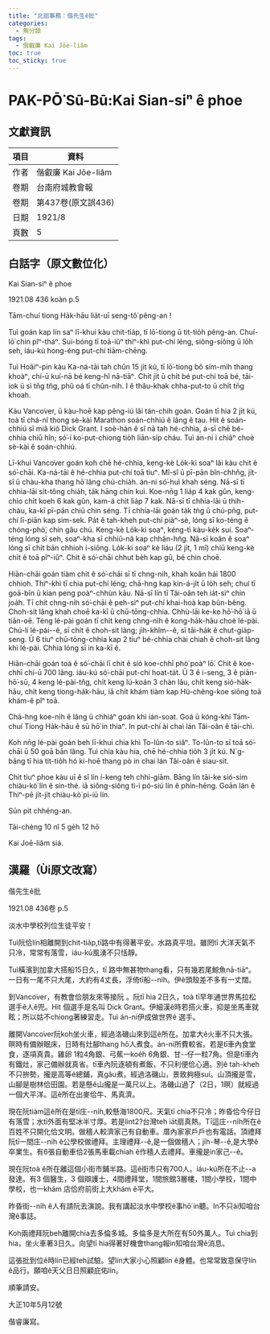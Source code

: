 ```yaml
---
title: "北部事務：偕先生ê批"
categories:
  - 無分類
tags:
  - 偕叡廉 Kai Jōe-liâm
toc: true
toc_sticky: true
---
```


# PAK-PŌ͘ Sū-Bū:Kai Sian-siⁿ ê phoe

## 文獻資訊

| 項目 | 資料 |
|---|---|
| 作者 | 偕叡廉 Kai Jōe-liâm |
| 卷期 | 台南府城教會報 |
| 卷期 | 第437卷(原文誤436) |
| 日期 | 1921/8 |
| 頁數 | 5 |

## 白話字（原文數位化）

Kai Sian-siⁿ ê phoe

1921.08 436 koàn p.5

Tām-chuí tiong Ha̍k-hāu lia̍t-uī seng-tô͘ pêng-an !

Tuì goán kap lín saⁿ lī-khui kàu chit-tia̍p, tī lō͘-tiong ū tit-tio̍h pêng-an. Chuí-lō͘ chin pîⁿ-tháⁿ. Sui-bóng tī toā-iûⁿ thiⁿ-khì put-chí léng, siông-siông ū lo̍h seh, iáu-kú hong-éng put-chí tiām-chēng.

Tuì Hoâiⁿ-pin kàu Ka-ná-tāi tah chûn 15 ji̍t kú, tī lō͘-tiong bô sím-mi̍h thang khoàⁿ, chí-ū kuí-nā bé keng-hî nā-tiāⁿ. Chi̍t ji̍t ū chi̍t bé put-chí toā bé, tāi-iok ū sì tn̄g tn̂g, phû oá tī chûn-ni̍h. I ê thâu-khak chha-put-to ū chi̍t tn̄g khoah.

Kàu Vanco͘ver, ū kàu-hoē kap pêng-iú lâi tán-chih goán. Goán tī hia 2 ji̍t kú, toà tī chá-nî thong sè-kài Marathon soán-chhiú ê lâng ê tau. Hit ê soán-chhiú sī miâ kiò Dick Grant. I soè-hàn ê sî nā tah hé-chhia, á-sī chē bé-chhia chiū hîn; só͘-í ko͘-put-chiong tio̍h liān-si̍p cháu. Tuì án-ni i chiâⁿ choè sè-kài ê soán-chhiú.

Lī-khui Vanco͘ver goán koh chē hé-chhia, keng-kè Lo̍k-ki soaⁿ lâi kàu chit ê só͘-chāi. Ka-ná-tāi ê hé-chhia put-chí toā tiuⁿ. Mî-sî ū pī-pān bîn-chhn̂g, ji̍t-sî ū chàu-kha thang hō͘ lâng chú-chia̍h. án-ni só͘-huì khah séng. Nā-sī tī chhia-lāi si̍t-tông chia̍h, ta̍k hāng chin kuì. Koe-nn̄g 1 lia̍p 4 kak gûn, keng-chio chi̍t koeh 6 kak gûn, kam-á chi̍t lia̍p 7 kak. Nā-sī tī chhia-lāi ū thih-chàu, ka-kī pī-pān chiū chin séng. Tī chhia-lāi goán ta̍k tǹg ū chú-pn̄g, put-chí lī-piān kap sim-sek. Pa̍t ê tah-kheh put-chí piàⁿ-sè, lóng sī ko-téng ê chóng-phò͘, chin gâu chú. Keng-kè Lo̍k-ki soaⁿ, kéng-tì kàu-ke̍k suí. Soaⁿ-téng lóng sī seh, soaⁿ-kha sī chhiū-nâ kap chhân-hn̂g. Nā-sī koân ê soaⁿ lóng sī chi̍t bān chhioh í-siōng. Lo̍k-ki soaⁿ kè liáu (2 ji̍t, 1 mî) chiū keng-kè chi̍t ê toā pîⁿ-iûⁿ. Chit ê só͘-chāi chhut be̍h kap gû, bé chin choē.

Hiān-chāi goán tiàm chit ê só͘-chāi sī tī chng-ni̍h, khah koân hái 1800 chhioh. Thiⁿ-khì tī chia put-chí léng; chā-hng kap kin-á-ji̍t ū lo̍h seh; chuí tī goā-bīn ū kian peng poàⁿ-chhùn kāu. Nā-sī lín tī Tâi-oân teh ia̍t-sìⁿ chin joa̍h. Tī chit chng-ni̍h só͘-chāi ê peh-sìⁿ put-chí khai-hoà kap bûn-bêng. Choh-sit lâng khah choē ka-kī ū chū-tōng-chhia. Chhù-lāi ke-ke hō͘-hō͘ iā ū tiān-oē. Téng lé-pài goán tī chi̍t keng chng-ni̍h ê kong-ha̍k-hāu choè lé-pài. Chú-lí lé-pài--ê, sī chi̍t ê choh-sit lâng; ji̍h-khîm--ê, sī tāi-ha̍k ê chut-gia̍p-seng. Ū 6 tiuⁿ chū-tōng-chhia kap 2 tiuⁿ bé-chhia chài chiah ê choh-sit lâng khì lé-pài. Chhia lóng sī in ka-kī ê.

Hiān-chāi goán toà ê só͘-chāi lī chit ê sió koe-chhī phò͘ poàⁿ lō͘. Chit ê koe-chhī chí-ū 700 lâng. iáu-kú só͘-chāi put-chí hoat-ta̍t. Ū 3 ê i-seng, 3 ê piān-hō͘-sū, 4 keng lé-pài-tn̂g, chi̍t keng lú-koán 3 chàn lâu, chi̍t keng sió-ha̍k-hāu, chi̍t keng tiong-ha̍k-hāu, iā chi̍t khám tiàm kap Hú-chêng-koe siōng toā khám-ê pîⁿ toā.

Chā-hng koe-ni̍h ê lâng ū chhiáⁿ goán khì ián-soat. Goá ū kóng-khí Tām-chuí Tiong Ha̍k-hāu ê sū hō͘ in thiaⁿ. In put-chí ài chai lán Tâi-oân ê tāi-chì.

Koh nn̄g lé-pài goán beh lī-khui chia khì To-lûn-to siâⁿ. To-lûn-to sī toā só͘-chāi ū 50 goā bān lâng. Tuì chia kàu hia, chē hé-chhia tio̍h 3 ji̍t kú. N`g-bāng tī hia tit-tio̍h hó ki-hoē thang pò in chai lán Tâi-oân ê siau-sit.

Chit tiuⁿ phoe kàu uī ê sî lín í-keng teh chhì-giām. Bāng lín tāi-ke sió-sim chiàu-kò͘ lín ê sin-thé. iā siông-siông tì-ì pó-siú lín ê phín-hēng. Goān lán ê Thiⁿ-pē ji̍t-ji̍t chiàu-kò͘ pì-iū lín.

Sūn pit chhéng-an.

Tāi-chèng 10 nî 5 ge̍h 12 hō

Kai Joē-liâm siá.

## 漢羅（Ùi原文改寫）

偕先生ê批

1921.08 436卷 p.5

淡水中學校列位生徒平安！

Tuì阮佮lín相離開到chit-tia̍p,tī路中有得著平安。水路真平坦。雖罔tī 大洋天氣不只冷，常常有落雪，iáu-kú風湧不只恬靜。

Tuì橫濱到加拿大搭船15日久，tī 路中無甚物thang看，只有幾若尾鯨魚nā-tiāⁿ。一日有一尾不只大尾，大約有4丈長，浮倚tī船--ni̍h。伊ê頭殼差不多有一丈闊。

到Vanco͘ver，有教會佮朋友來等接阮 。阮tī hia 2日久，toà tī早年通世界馬拉松選手ê人ê兜。Hit 個選手是名叫 Dick Grant。伊細漢ê時若搭火車，抑是坐馬車就眩；所以姑不chiong著練習走。Tuì án-ni伊成做世界ê 選手。

離開Vanco͘ver阮koh坐火車，經過洛磯山來到這ê所在。加拿大ê火車不只大張。暝時有備辦眠床，日時有灶腳thang hō͘人煮食。án-ni所費較省。若是tī車內食堂食，逐項真貴。雞卵 1粒4角銀、弓蕉一koe̍h 6角銀、甘--仔一粒7角。但是tī車內有鐵灶，家己備辦就真省。tī車內阮逐頓有煮飯，不只利便佮心適。別ê tah-kheh 不只拚勢，攏是高等ê總鋪，真gâu煮。經過洛磯山，景致夠極suí。山頂攏是雪，山腳是樹林佮田園。若是懸ê山攏是一萬尺以上。洛磯山過了（2日，1暝）就經過一個大平洋。這ê所在出麥佮牛、馬真濟。

現在阮tiàm這ê所在是tī庄--ni̍h,較懸海1800尺。天氣tī chia不只冷；昨昏佮今仔日有落雪；水tī外面有堅冰半寸厚。若是lint2?台灣teh ia̍t扇真熱。Tī這庄--ni̍h所在ê百姓不只開化佮文明。做穡人較濟家己有自動車。厝內家家戶戶也有電話。頂禮拜阮tī一間庄--ni̍h ê公學校做禮拜。主理禮拜--ê,是一個做穡人；ji̍h-琴--ê,是大學ê卒業生。有6張自動車佮2張馬車載chiah ê作穡人去禮拜。車攏是in家己--ê。

現在阮toà ê所在離這個小街市鋪半路。這ê街市只有700人。iáu-kú所在不止--a發達。有3 個醫生，3 個辯護士，4間禮拜堂，1間旅館3層樓，1間小學校，1間中學校，也一khám 店佮府前街上大khám ê平大。

昨昏街--ni̍h ê人有請阮去演說。我有講起淡水中學校ê事hō͘ in聽。In不只ài知咱台灣ê事誌。

Koh兩禮拜阮beh離開chia去多倫多城。多倫多是大所在有50外萬人。Tuì chia到hia，坐火車著3日久。向望tī hia得著好機會thang報in知咱台灣ê消息。

這張批到位ê時lín已經teh試驗。望lín大家小心照顧lín ê身體。也常常致意保守lín ê品行。願咱ê天父日日照顧庇佑lín。

順筆請安。

大正10年5月12號

偕睿廉寫。
